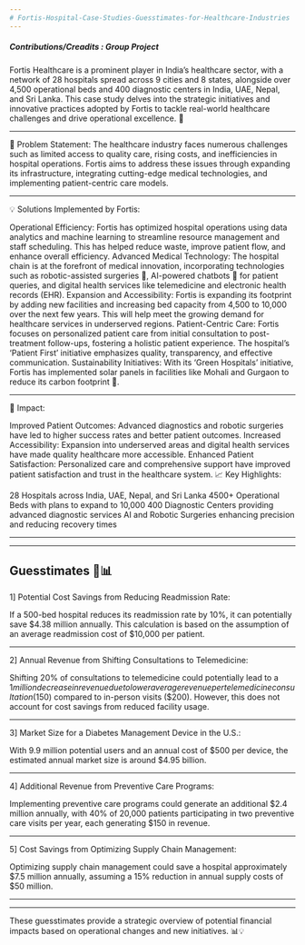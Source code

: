 ```yaml
---
# Fortis-Hospital-Case-Studies-Guesstimates-for-Healthcare-Industries
---
```


##### Contributions/Creadits : Group Project

Fortis Healthcare is a prominent player in India’s healthcare sector, with a network of 28 hospitals spread across 9 cities and 8 states, alongside over 4,500 operational beds and 400 diagnostic centers in India, UAE, Nepal, and Sri Lanka. This case study delves into the strategic initiatives and innovative practices adopted by Fortis to tackle real-world healthcare challenges and drive operational excellence. 🚀

---
🌟 Problem Statement: The healthcare industry faces numerous challenges such as limited access to quality care, rising costs, and inefficiencies in hospital operations. Fortis aims to address these issues through expanding its infrastructure, integrating cutting-edge medical technologies, and implementing patient-centric care models.

---
💡 Solutions Implemented by Fortis:

Operational Efficiency: Fortis has optimized hospital operations using data analytics and machine learning to streamline resource management and staff scheduling. This has helped reduce waste, improve patient flow, and enhance overall efficiency.
Advanced Medical Technology: The hospital chain is at the forefront of medical innovation, incorporating technologies such as robotic-assisted surgeries 🤖, AI-powered chatbots 🤖 for patient queries, and digital health services like telemedicine and electronic health records (EHR).
Expansion and Accessibility: Fortis is expanding its footprint by adding new facilities and increasing bed capacity from 4,500 to 10,000 over the next few years. This will help meet the growing demand for healthcare services in underserved regions.
Patient-Centric Care: Fortis focuses on personalized patient care from initial consultation to post-treatment follow-ups, fostering a holistic patient experience. The hospital’s ‘Patient First’ initiative emphasizes quality, transparency, and effective communication.
Sustainability Initiatives: With its ‘Green Hospitals’ initiative, Fortis has implemented solar panels in facilities like Mohali and Gurgaon to reduce its carbon footprint 🌱.

---
🌈 Impact:

Improved Patient Outcomes: Advanced diagnostics and robotic surgeries have led to higher success rates and better patient outcomes.
Increased Accessibility: Expansion into underserved areas and digital health services have made quality healthcare more accessible.
Enhanced Patient Satisfaction: Personalized care and comprehensive support have improved patient satisfaction and trust in the healthcare system.
📈 Key Highlights:

28 Hospitals across India, UAE, Nepal, and Sri Lanka
4500+ Operational Beds with plans to expand to 10,000
400 Diagnostic Centers providing advanced diagnostic services
AI and Robotic Surgeries enhancing precision and reducing recovery times

---
---
Guesstimates 🧠📊
---
1] Potential Cost Savings from Reducing Readmission Rate:

If a 500-bed hospital reduces its readmission rate by 10%, it can potentially save $4.38 million annually. This calculation is based on the assumption of an average readmission cost of $10,000 per patient.

---
2] Annual Revenue from Shifting Consultations to Telemedicine:

Shifting 20% of consultations to telemedicine could potentially lead to a $1 million decrease in revenue due to lower average revenue per telemedicine consultation ($150) compared to in-person visits ($200). However, this does not account for cost savings from reduced facility usage.

---
3] Market Size for a Diabetes Management Device in the U.S.:

With 9.9 million potential users and an annual cost of $500 per device, the estimated annual market size is around $4.95 billion.

---
4] Additional Revenue from Preventive Care Programs:

Implementing preventive care programs could generate an additional $2.4 million annually, with 40% of 20,000 patients participating in two preventive care visits per year, each generating $150 in revenue.

---
5] Cost Savings from Optimizing Supply Chain Management:

Optimizing supply chain management could save a hospital approximately $7.5 million annually, assuming a 15% reduction in annual supply costs of $50 million.

---
---
These guesstimates provide a strategic overview of potential financial impacts based on operational changes and new initiatives. 📊💡
